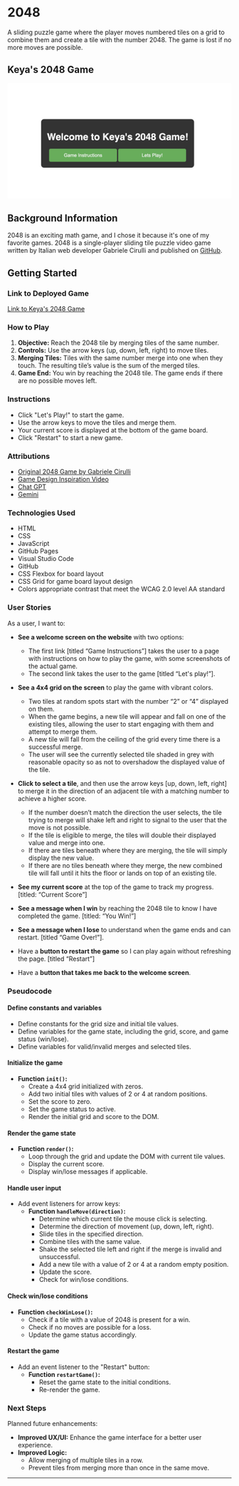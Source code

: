 # 2048

A sliding puzzle game where the player moves numbered tiles on a grid to combine them and create a tile with the number 2048. The game is lost if no more moves are possible.

## Keya's 2048 Game

![Welcome Screen](https://raw.githubusercontent.com/keya-moradi/2048/main/.vscode/images/welcome.png)

## Background Information

2048 is an exciting math game, and I chose it because it's one of my favorite games. 2048 is a single-player sliding tile puzzle video game written by Italian web developer Gabriele Cirulli and published on [GitHub](https://github.com/gabrielecirulli/2048).

## Getting Started

### Link to Deployed Game

[Link to Keya's 2048 Game](https://keya-moradi.github.io/2048/)

### How to Play

1. **Objective:** Reach the 2048 tile by merging tiles of the same number.
2. **Controls:** Use the arrow keys (up, down, left, right) to move tiles.
3. **Merging Tiles:** Tiles with the same number merge into one when they touch. The resulting tile’s value is the sum of the merged tiles.
4. **Game End:** You win by reaching the 2048 tile. The game ends if there are no possible moves left.

### Instructions

- Click "Let's Play!" to start the game.
- Use the arrow keys to move the tiles and merge them.
- Your current score is displayed at the bottom of the game board.
- Click "Restart" to start a new game.

### Attributions

- [Original 2048 Game by Gabriele Cirulli](https://github.com/gabrielecirulli/2048)
- [Game Design Inspiration Video](https://www.youtube.com/watch?v=wOVEe9eawXc)
- [Chat GPT](https://chatgpt.com/)
- [Gemini](https://gemini.google.com/app)

### Technologies Used

- HTML
- CSS
- JavaScript
- GitHub Pages
- Visual Studio Code
- GitHub
- CSS Flexbox for board layout
- CSS Grid for game board layout design
- Colors appropriate contrast that meet the WCAG 2.0 level AA standard

### User Stories

As a user, I want to:

- **See a welcome screen on the website** with two options:
  - The first link [titled “Game Instructions”] takes the user to a page with instructions on how to play the game, with some screenshots of the actual game.
  - The second link takes the user to the game [titled “Let's play!”].

- **See a 4x4 grid on the screen** to play the game with vibrant colors.
  - Two tiles at random spots start with the number “2” or “4” displayed on them.
  - When the game begins, a new tile will appear and fall on one of the existing tiles, allowing the user to start engaging with them and attempt to merge them.
  - A new tile will fall from the ceiling of the grid every time there is a successful merge.
  - The user will see the currently selected tile shaded in grey with reasonable opacity so as not to overshadow the displayed value of the tile.

- **Click to select a tile**, and then use the arrow keys [up, down, left, right] to merge it in the direction of an adjacent tile with a matching number to achieve a higher score.
  - If the number doesn’t match the direction the user selects, the tile trying to merge will shake left and right to signal to the user that the move is not possible.
  - If the tile is eligible to merge, the tiles will double their displayed value and merge into one.
  - If there are tiles beneath where they are merging, the tile will simply display the new value.
  - If there are no tiles beneath where they merge, the new combined tile will fall until it hits the floor or lands on top of an existing tile.

- **See my current score** at the top of the game to track my progress. [titled: “Current Score”]

- **See a message when I win** by reaching the 2048 tile to know I have completed the game. [titled: “You Win!”]

- **See a message when I lose** to understand when the game ends and can restart. [titled “Game Over!”].

- Have a **button to restart the game** so I can play again without refreshing the page. [titled “Restart”]

- Have a **button that takes me back to the welcome screen**.

### Pseudocode

#### Define constants and variables

- Define constants for the grid size and initial tile values.
- Define variables for the game state, including the grid, score, and game status (win/lose).
- Define variables for valid/invalid merges and selected tiles.

#### Initialize the game

- **Function `init()`:**
  - Create a 4x4 grid initialized with zeros.
  - Add two initial tiles with values of 2 or 4 at random positions.
  - Set the score to zero.
  - Set the game status to active.
  - Render the initial grid and score to the DOM.

#### Render the game state

- **Function `render()`:**
  - Loop through the grid and update the DOM with current tile values.
  - Display the current score.
  - Display win/lose messages if applicable.

#### Handle user input

- Add event listeners for arrow keys:
  - **Function `handleMove(direction)`:**
    - Determine which current tile the mouse click is selecting.
    - Determine the direction of movement (up, down, left, right).
    - Slide tiles in the specified direction.
    - Combine tiles with the same value.
    - Shake the selected tile left and right if the merge is invalid and unsuccessful.
    - Add a new tile with a value of 2 or 4 at a random empty position.
    - Update the score.
    - Check for win/lose conditions.

#### Check win/lose conditions

- **Function `checkWinLose()`:**
  - Check if a tile with a value of 2048 is present for a win.
  - Check if no moves are possible for a loss.
  - Update the game status accordingly.

#### Restart the game

- Add an event listener to the "Restart" button:
  - **Function `restartGame()`:**
    - Reset the game state to the initial conditions.
    - Re-render the game.

### Next Steps

Planned future enhancements:

- **Improved UX/UI:** Enhance the game interface for a better user experience.
- **Improved Logic:**
  - Allow merging of multiple tiles in a row.
  - Prevent tiles from merging more than once in the same move.

---
